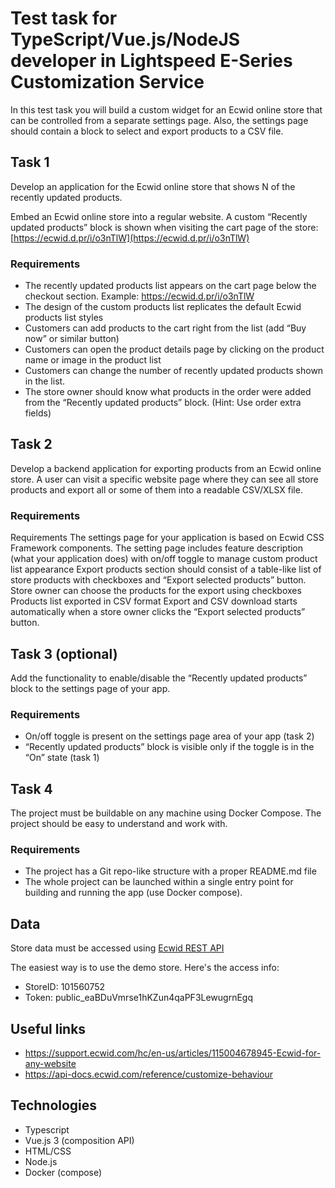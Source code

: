 # Test task for TypeScript/Vue.js/NodeJS developer in Lightspeed E-Series Customization Service

In this test task you will build a custom widget for an Ecwid online store that can be controlled from a separate settings page. Also, the settings page should contain a block to select and export products to a CSV file.

## Task 1

Develop an application for the Ecwid online store that shows N of the recently updated products.

Embed an Ecwid online store into a regular website. A custom “Recently updated products” block is shown when visiting the cart page of the store: [https://ecwid.d.pr/i/o3nTlW](https://ecwid.d.pr/i/o3nTlW)

### Requirements

- The recently updated products list appears on the cart page below the checkout section. Example: https://ecwid.d.pr/i/o3nTlW
- The design of the custom products list replicates the default Ecwid products list styles
- Customers can add products to the cart right from the list (add “Buy now” or similar button)
- Customers can open the product details page by clicking on the product name or image in the product list
- Customers can change the number of recently updated products shown in the list.
- The store owner should know what products in the order were added from the “Recently updated products” block. (Hint: Use order extra fields)

## Task 2

Develop a backend application for exporting products from an Ecwid online store. A user can visit a specific website page where they can see all store products and export all or some of them into a readable CSV/XLSX file.

### Requirements

Requirements
The settings page for your application is based on Ecwid CSS Framework components.
The setting page includes feature description (what your application does) with on/off toggle to manage custom product list appearance
Export products section should consist of a table-like list of store products with checkboxes and “Export selected products” button.
Store owner can choose the products for the export using checkboxes
Products list exported in CSV format
Export and CSV download starts automatically when a store owner clicks the  “Export selected products” button.

## Task 3 (optional)

Add the functionality to enable/disable the “Recently updated products” block to the settings page of your app.

### Requirements

- On/off toggle is present on the settings page area of your app (task 2)
- “Recently updated products” block is visible only if the toggle is in the “On” state (task 1)

## Task 4

The project must be buildable on any machine using Docker Compose. The project should be easy to understand and work with.

### Requirements

- The project has a Git repo-like structure with a proper README.md file
- The whole project can be launched within a single entry point for building and running the app (use Docker compose).

## Data

Store data must be accessed using [Ecwid REST API](https://api-docs.ecwid.com/reference/rest-api)

The easiest way is to use the demo store. Here's the access info:

- StoreID: 101560752
- Token: public_eaBDuVmrse1hKZun4qaPF3LewugrnEgq

## Useful links

- https://support.ecwid.com/hc/en-us/articles/115004678945-Ecwid-for-any-website
- https://api-docs.ecwid.com/reference/customize-behaviour

## Technologies

- Typescript
- Vue.js 3 (composition API)
- HTML/CSS
- Node.js
- Docker (compose)
